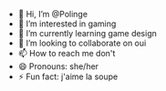 - 👋 Hi, I’m @Polinge
- 👀 I’m interested in gaming
- 🌱 I’m currently learning game design
- 💞️ I’m looking to collaborate on oui
- 📫 How to reach me don't
- 😄 Pronouns: she/her
- ⚡ Fun fact: j'aime la soupe

<!---
Polinge/Polinge is a ✨ special ✨ repository because its `README.md` (this file) appears on your GitHub profile.
You can click the Preview link to take a look at your changes.
--->
